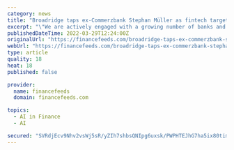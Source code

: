 ```yaml
---
category: news
title: "Broadridge taps ex-Commerzbank Stephan Müller as fintech targets Germany"
excerpt: "\"We are actively engaged with a growing number of banks and financial institutions in Germany and the broader European region.\""
publishedDateTime: 2022-03-29T12:24:00Z
originalUrl: "https://financefeeds.com/broadridge-taps-ex-commerzbank-stephan-muller-fintech-targets-germany/"
webUrl: "https://financefeeds.com/broadridge-taps-ex-commerzbank-stephan-muller-fintech-targets-germany/"
type: article
quality: 18
heat: 18
published: false

provider:
  name: financefeeds
  domain: financefeeds.com

topics:
  - AI in Finance
  - AI

secured: "SVRdjEcv9Nhv2vsWj5sR/yZIh7shbsQNIpg6uxsk/PWPHTEJhG7ha5ix80timqoWfAQ/x5RiFgY3P3bllbSJi9N6dHfMmd2Di35qOrqg6V1ak4j7aTXv2QKib2uPoXSSTkP7AFFLJ3z9d+0chb+srTIPA4SsG24FpCYHkz5xBhkyYR/qodKfE2OhA+q5IY5M3qHN+VohG+VWP+LJC9fO3Cj1epzTTc53r2biaeK6vpxvpCOYIzxaCgKcw5XQpUfzVYmhm1OI8yjx0MwlKBA2XrlAzxY6ry+5W5fE1/YdZ5zt4Qq9vkgMHHoS7GrW6JBabcRV+CCFNSAOR2QXNqAKvHNKEz3vj4XAz+m4NLA7cJo=;i2dxTe7kI70v/I4ntpNkQw=="
---
```


